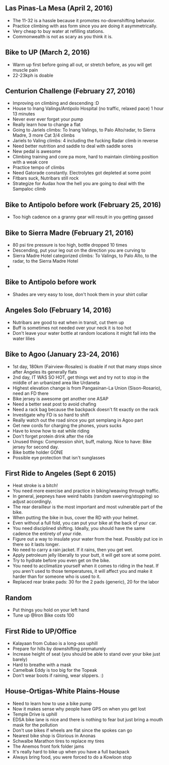 ## Las Pinas-La Mesa (April 2, 2016)
- The 11-32 is a hassle because it promotes no-downshifting behavior.
- Practice climbing with ass form since you are doing it asymmetrically.
- Very cheap to buy water at refilling stations.
- Commonwealth is not as scary as you think it is.

## Bike to UP (March 2, 2016)
- Warm up first before going all out, or stretch before, as you will get muscle pain
- 22-23kph is doable

## Centurion Challenge (February 27, 2016)
- Improving on climbing and descending :D
- House to Inang Valings/Antipolo Hospital (no traffic, relaxed pace) 1 hour 13 minutes
- Never ever ever forget your pump
- Really learn how to change a flat
- Going to Jariels climbs: To Inang Valings, to Palo Alto/radar, to Sierra Madre, 3 more Cat 3/4 climbs
- Jariels to Valing climbs: 4 including the fucking Radar climb in reverse
- Need better nutrition and saddle to deal with saddle sores
- New pedal is awesome
- Climbing training and core pa more, hard to maintain climbing position with a weak core
- Practice tempo of climbs
- Need Gatorade constantly. Electrolytes got depleted at some point
- Fitbars suck, Nutribars still rock
- Strategize for Audax how the hell you are going to deal with the Sampaloc climb

## Bike to Antipolo before work (February 25, 2016)
- Too high cadence on a granny gear will result in you getting gassed

## Bike to Sierra Madre (February 21, 2016)
- 80 psi tire pressure is too high, bottle dropped 10 times
- Descending, put your leg out on the direction you are curving to
- Sierra Madre Hotel categorized climbs: To Valings, to Palo Alto, to the radar, to the Sierra Madre Hotel
-

## Bike to Antipolo before work
- Shades are very easy to lose, don't hook them in your shirt collar

## Angeles Solo (February 14, 2016)
- Nutribars are good to eat when in transit, cut them up
- Buff is sometimes not needed over your neck it is too hot
- Don't leave your water bottle at random locations it might fall into the water lilies

## Bike to Agoo (January 23-24, 2016)

- 1st day, 180km (Fairview-Rosales) is doable if not that many stops since after Angeles its generally flats
- 2nd day, IT WAS SO HOT, get things wet and try not to stop in the middle of an urbanized area like Urdaneta
- Highest elevation change is from Pangasinan-La Union (Sison-Rosario), need an FD there
- Bike jersey is awesome get another one ASAP
- Need a better seat post to avoid chafing
- Need a rack bag because the backpack doesn't fit exactly on the rack
- Investigate why FD is so hard to shift
- Really watch out the road since you got semplang in Agoo part
- Get new cords for charging the phones, yours sucks
- Have to know how to eat while riding
- Don't forget protein drink after the ride
- Unused things: Compression shirt, buff, malong. Nice to have: Bike jersey for second day.
- Bike bottle holder GONE
- Possible eye protection that isn't sunglasses

## First Ride to Angeles (Sept 6 2015)

- Heat stroke is a bitch!
- You need more exercise and practice in biking/weaving through traffic.
- In general, jeepneys have weird habits (random swerving/stopping) so adjust accordingly.
- The rear derailleur is the most important and most vulnerable part of the bike.
- When putting the bike in bus, cover the RD with your helmet.
- Even without a full fold, you can put your bike at the back of your car.
- You need disciplined shifting. Ideally, you should have the same cadence the entirety of your ride.
- Figure out a way to insulate your water from the heat. Possibly put ice in there so it lasts longer.
- No need to carry a rain jacket. If it rains, then you get wet.
- Apply petroleum jelly liberally to your butt, it will get sore at some point.
- Try to hydrate before you even get on the bike.
- You need to acclimatize yourself when it comes to riding in the heat. If you aren't used to those temperatures, it will affect you and make it harder than for someone who is used to it.
- Replaced rear brake pads: 30 for the 2 pads (generic), 20 for the labor

## Random

- Put things you hold on your left hand
- Tune up @Iron Bike costs 100

## First Ride to UP/Office

- Kalayaan from Cubao is a long-ass uphill
- Prepare for hills by downshifting prematurely
- Increase height of seat (you should be able to stand over your bike just barely)
- Hard to breathe with a mask
- Camelbak Eddy is too big for the Topeak
- Don't wear boots if raining, wear slippers. :)

## House-Ortigas-White Plains-House

- Need to learn how to use a bike pump
- Now it makes sense why people have GPS on when you get lost
- Temple Drive is uphill
- EDSA bike lane is nice and there is nothing to fear but just bring a mouth mask for the pollution
- Don't use bikes if wheels are flat since the spokes can go
- Nearest bike shop is Glorious in Anonas
- Schwalbe Marathon tires to replace my tires
- The Anemos front fork folder jams
- It's really hard to bike up when you have a full backpack
- Always bring food, you were forced to do a Kowloon stop
